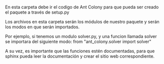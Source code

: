 En esta carpeta debe ir el codigo de Ant Colony para que pueda ser creado el paquete a través de setup.py


Los archivos en esta carpeta serán los módulos de nuestro paquete y serán los modos en que serán importados. 


Por ejemplo, si tenemos un modulo solver.py, y una funcion  llamada solver se importara del siguiente modo: from "ant_colony.solver import solver" 

A su vez, es importante que las funciones estén documentadas, para que sphinx pueda leer la documentación y crear el sitio web correspondiente. 
